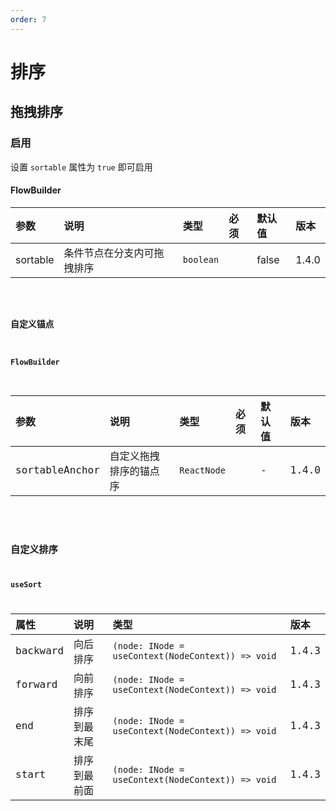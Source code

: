 ```yaml
---
order: 7
---
```


# 排序

## 拖拽排序

### 启用

设置 `sortable` 属性为 `true` 即可启用

#### FlowBuilder

| 参数     | 说明                       | 类型      | 必须 | 默认值 | 版本  |
| :------- | :------------------------- | :-------- | :--- | :----- | :---- |
| sortable | 条件节点在分支内可拖拽排序 | `boolean` |      | false  | 1.4.0 |

<code src="./demo/sortable/index.tsx" />

### 自定义锚点

#### FlowBuilder

| 参数           | 说明                   | 类型        | 必须 | 默认值 | 版本  |
| :------------- | :--------------------- | :---------- | :--- | :----- | :---- |
| sortableAnchor | 自定义拖拽排序的锚点序 | `ReactNode` |      | -      | 1.4.0 |

<code src="./demo/sortable/anchor.tsx" />

## 自定义排序

### useSort

| 属性     | 说明         | 类型                                              | 版本  |
| :------- | :----------- | :------------------------------------------------ | :---- |
| backward | 向后排序     | `(node: INode = useContext(NodeContext)) => void` | 1.4.3 |
| forward  | 向前排序     | `(node: INode = useContext(NodeContext)) => void` | 1.4.3 |
| end      | 排序到最末尾 | `(node: INode = useContext(NodeContext)) => void` | 1.4.3 |
| start    | 排序到最前面 | `(node: INode = useContext(NodeContext)) => void` | 1.4.3 |

<code src="./demo/sortable/hook.tsx" />
